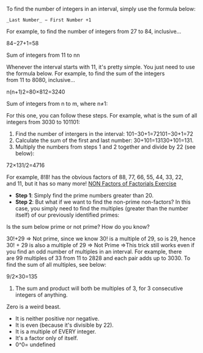 To find the number of integers in an interval, simply use the formula below:

	_Last Number_ − First Number +1

For example, to find the number of integers from 27 to 84, inclusive...

84−27+1=58

Sum of integers from 11 to nn

Whenever the interval starts with 11, it's pretty simple. You just need to use the formula below. For example, to find the sum of the integers from 11 to 8080, inclusive...

n(n+1)2=80×812=3240

Sum of integers from n to m, where n≠1:

For this one, you can follow these steps. For example, what is the sum of all integers from 3030 to 101101:

1. Find the number of intergers in the interval: 101−30+1=72101−30+1=72
2. Calculate the sum of the first and last number: 30+101=13130+101=131.
3. Multiply the numbers from steps 1 and 2 together and divide by 22 (see below):

72×131/2=4716

For example, 8!8! has the obvious factors of 88, 77, 66, 55, 44, 33, 22, and 11, but it has so many more!
[NON Factors of Factorials Exercise](https://www.prepswift.com/quizzes/quiz/prepswift-non-factors-of-factorials)
- **Step 1**: Simply find the prime numbers greater than 20.
- **Step 2**: But what if we want to find the non-prime non-factors? In this case, you simply need to find the multiples (greater than the number itself) of our previously identified primes:

Is the sum below prime or not prime? How do you know?

30!+29 => Not prime, since we know 30! is a multiple of 29, so is 29, hence 30! + 29 is also a multiple of 29 => Not Prime
=>This trick still works even if you find an odd number of multiples in an interval. For example, there are 99 multiples of 33 from 11 to 2828 and each pair adds up to 3030. To find the sum of all multiples, see below:

9/2×30=135

1. The sum and product will both be multiples of 3, for 3 consecutive integers of anything.

Zero is a weird beast.

- It is neither positive nor negative.
- It is even (because it's divisible by 22).
- It is a multiple of EVERY integer.
- It's a factor only of itself.
- 0^0= undefined
